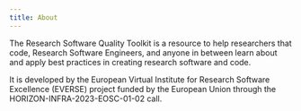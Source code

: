 ```yaml
---
title: About
---
```


The Research Software Quality Toolkit is a resource to help researchers that code, Research Software Engineers, and anyone in between learn about and apply best practices in creating research software and code.

It is developed by the European Virtual Institute for Research Software Excellence (EVERSE) project funded by the European Union through the HORIZON-INFRA-2023-EOSC-01-02 call.